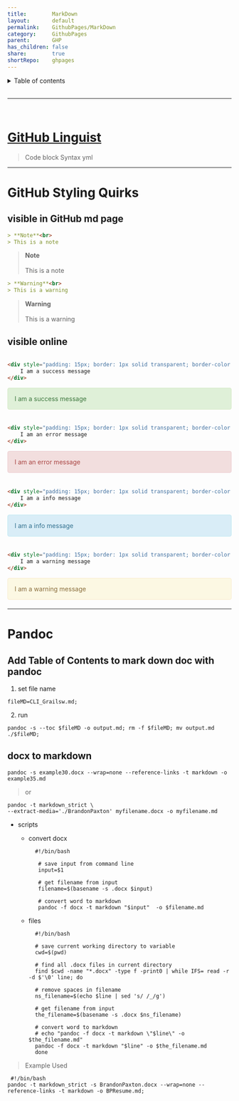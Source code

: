```yaml
---
title:        MarkDown    
layout:       default    
permalink:    GithubPages/MarkDown    
category:     GithubPages    
parent:       GHP    
has_children: false    
share:        true    
shortRepo:    ghpages                    
---
```

    
    
<details markdown="block">                  
<summary>                  
Table of contents                  
</summary>                  
{: .text-delta }                  
1. TOC                  
{:toc}                  
</details>                  
    
<br/>                  
    
***                  
    
<br/>                  
    
# [GitHub Linguist](https://github.com/github-linguist/linguist/blob/master/lib/linguist/languages.yml)    
    
> Code block Syntax yml    
    
---
    
# GitHub Styling Quirks    
    
## visible in GitHub md page    
    
```markdown    
> **Note**<br>    
> This is a note    
```    
    
> **Note**<br>    
> This is a note    
    
```markdown    
> **Warning**<br>    
> This is a warning    
```    
    
> **Warning**<br>    
> This is a warning    
    
## visible online    
    
```html    
    
<div style="padding: 15px; border: 1px solid transparent; border-color: transparent; margin-bottom: 20px; border-radius: 4px; color: #3c763d; background-color: #dff0d8; border-color: #d6e9c6;">    
    I am a success message    
</div>     
```    
    
<div style="padding: 15px; border: 1px solid transparent; border-color: transparent; margin-bottom: 20px; border-radius: 4px; color: #3c763d; background-color: #dff0d8; border-color: #d6e9c6;">                
I am a success message                
</div>                
    
```html    
    
<div style="padding: 15px; border: 1px solid transparent; border-color: transparent; margin-bottom: 20px; border-radius: 4px; color: #a94442; background-color: #f2dede; border-color: #ebccd1;">    
    I am an error message    
</div>      
```    
    
<div style="padding: 15px; border: 1px solid transparent; border-color: transparent; margin-bottom: 20px; border-radius: 4px; color: #a94442; background-color: #f2dede; border-color: #ebccd1;">                
I am an error message                
</div>                
    
```html    
    
<div style="padding: 15px; border: 1px solid transparent; border-color: transparent; margin-bottom: 20px; border-radius: 4px; color: #31708f; background-color: #d9edf7; border-color: #bce8f1;">    
    I am a info message    
</div>       
```    
    
<div style="padding: 15px; border: 1px solid transparent; border-color: transparent; margin-bottom: 20px; border-radius: 4px; color: #31708f; background-color: #d9edf7; border-color: #bce8f1;">                
I am a info message                
</div>                
    
```html    
    
<div style="padding: 15px; border: 1px solid transparent; border-color: transparent; margin-bottom: 20px; border-radius: 4px; color: #8a6d3b;; background-color: #fcf8e3; border-color: #faebcc;">    
    I am a warning message    
</div>         
```    
    
<div style="padding: 15px; border: 1px solid transparent; border-color: transparent; margin-bottom: 20px; border-radius: 4px; color: #8a6d3b;; background-color: #fcf8e3; border-color: #faebcc;">                
I am a warning message                
</div>                
    
---  
    
# Pandoc    
    
## Add Table of Contents to mark down doc with pandoc    
    
1) set file name    
    
```shell                  
fileMD=CLI_Grailsw.md;                  
```                  
    
2) run    
    
```shell                  
pandoc -s --toc $fileMD -o output.md; rm -f $fileMD; mv output.md ./$fileMD;                  
```                  
    
## docx to markdown    
    
```shell                  
pandoc -s example30.docx --wrap=none --reference-links -t markdown -o example35.md                  
```                  
    
> or    
    
  ```shell                  
  pandoc -t markdown_strict \                  
  --extract-media='./BrandonPaxton' myfilename.docx -o myfilename.md                  
  ```                  
    
- scripts    
    - convert docx    
      ```shell                  
        #!/bin/bash                  
                    
         # save input from command line                  
         input=$1                  
                    
         # get filename from input                  
         filename=$(basename -s .docx $input)                  
                    
         # convert word to markdown                  
         pandoc -f docx -t markdown "$input"  -o $filename.md                  
       ```                  
    
    - files    
      ```shell                  
        #!/bin/bash                  
                   
        # save current working directory to variable                  
        cwd=$(pwd)                  
                   
        # find all .docx files in current directory                  
        find $cwd -name "*.docx" -type f -print0 | while IFS= read -r -d $'\0' line; do                  
                   
        # remove spaces in filename                  
        ns_filename=$(echo $line | sed 's/ /_/g')                  
                   
        # get filename from input                  
        the_filename=$(basename -s .docx $ns_filename)                  
                   
        # convert word to markdown                  
        # echo "pandoc -f docx -t markdown \"$line\" -o $the_filename.md"                  
        pandoc -f docx -t markdown "$line" -o $the_filename.md                  
        done                  
      ```                
    
> Example Used    
    
```shell                
 #!/bin/bash                
pandoc -t markdown_strict -s BrandonPaxton.docx --wrap=none --reference-links -t markdown -o BPResume.md;                
```    